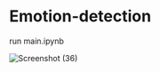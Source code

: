 # Emotion-detection
run main.ipynb

![Screenshot (36)](https://user-images.githubusercontent.com/61228524/146724291-2d34992f-dd85-4bee-a502-c07b2948a2a3.png)
